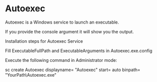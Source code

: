 # Autoexec

Autoexec is a Windows service to launch an executable.

If you provide the console argument it will show you the output.

Installation steps for Autoexec Service

Fill ExecutableFullPath and ExecutableArguments in Autoexec.exe.config

Execute the following command in Administrator mode:

sc create Autoexec displayname= "Autoexec" start= auto binpath= "YourPath\Autoexec.exe"
